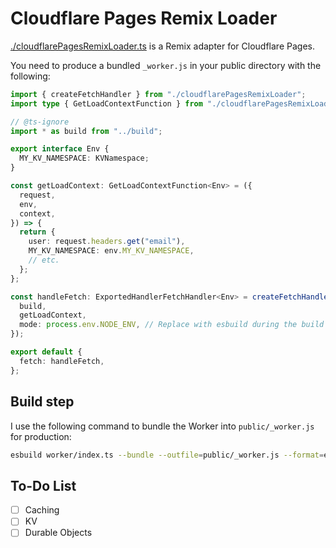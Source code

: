 # Cloudflare Pages Remix Loader

[./cloudflarePagesRemixLoader.ts](./cloudflarePagesRemixLoader.ts) is a Remix adapter for Cloudflare Pages.

You need to produce a bundled `_worker.js` in your public directory with the following:

```typescript
import { createFetchHandler } from "./cloudflarePagesRemixLoader";
import type { GetLoadContextFunction } from "./cloudflarePagesRemixLoader";

// @ts-ignore
import * as build from "../build";

export interface Env {
  MY_KV_NAMESPACE: KVNamespace;
}

const getLoadContext: GetLoadContextFunction<Env> = ({
  request,
  env,
  context,
}) => {
  return {
    user: request.headers.get("email"),
    MY_KV_NAMESPACE: env.MY_KV_NAMESPACE,
    // etc.
  };
};

const handleFetch: ExportedHandlerFetchHandler<Env> = createFetchHandler({
  build,
  getLoadContext,
  mode: process.env.NODE_ENV, // Replace with esbuild during the build step
});

export default {
  fetch: handleFetch,
};
```

## Build step

I use the following command to bundle the Worker into `public/_worker.js` for production:

```sh
esbuild worker/index.ts --bundle --outfile=public/_worker.js --format=esm --define:process.env.NODE_ENV=\"'production'\" --minify
```

## To-Do List

- [ ] Caching
- [ ] KV
- [ ] Durable Objects
